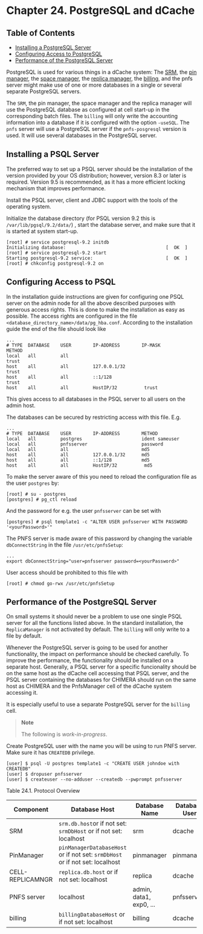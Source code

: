 Chapter 24. PostgreSQL and dCache
=================================

## Table of Contents

+ [Installing a PostgreSQL Server](#installing-a-postgresql-Server)
+ [Configuring Access to PostgreSQL](#configuring-access-tp-postgresql)
+ [Performance of the PostgreSQL Server](#performance-of-the-postgresql-server)



PostgreSQL is used for various things in a dCache system: The [SRM](rf-glossary.md#storage-resource-manager-srm), the [pin manager](rf-glossary.md#pin-manager), the [space manager](rf-glossary.md#space-manager), the [replica manager](rf-glossary.md#replica-manager), the [billing](rf-glossary.md#billing), and the pnfs server might make use of one or more databases in a single or several separate PostgreSQL servers.

The `SRM`, the pin manager, the space manager and the replica manager will use the PostgreSQL database as configured at cell start-up in the corresponding batch files. The `billing` will only write the accounting information into a database if it is configured with the option `-useSQL`. The `pnfs` server will use a PostgreSQL server if the `pnfs-posgresql` version is used. It will use several databases in the PostgreSQL server.

## Installing a PSQL Server

The preferred way to set up a PSQL server should be the installation of the version provided by your OS distribution; however, version 8.3 or later is required. Version 9.5 is recommended, as it has a more efficient locking mechanism that improves performance.

Install the PSQL server, client and JDBC support with the tools of the operating system.

Initialize the database directory (for PSQL version 9.2 this is
`/var/lib/pgsql/9.2/data/`) , start the database server, and make sure
that it is started at system start-up.

    [root] # service postgresql-9.2 initdb
    Initializing database:                                     [  OK  ]
    [root] # service postgresql-9.2 start
    Starting postgresql-9.2 service:                           [  OK  ]
    [root] # chkconfig postgresql-9.2 on

## Configuring Access to PSQL

In the installation guide instructions are given for configuring one
PSQL server on the admin node for all the above described purposes
with generous access rights. This is done to make the installation as
easy as possible. The access rights are configured in the file
`<database_directory_name>/data/pg_hba.conf`. According to the
installation guide the end of the file should look like

    ...
    # TYPE  DATABASE    USER        IP-ADDRESS        IP-MASK           METHOD
    local   all         all                                             trust
    host    all         all         127.0.0.1/32                        trust
    host    all         all         ::1/128                             trust
    host    all         all         HostIP/32          trust

This gives access to all databases in the PSQL server to all users on the admin host.

The databases can be secured by restricting access with this file. E.g.

    ...
    # TYPE  DATABASE    USER        IP-ADDRESS        METHOD
    local   all         postgres                      ident sameuser
    local   all         pnfsserver                    password
    local   all         all                           md5
    host    all         all         127.0.0.1/32      md5
    host    all         all         ::1/128           md5
    host    all         all         HostIP/32          md5

To make the server aware of this you need to reload the configuration file as the user `postgres` by:

    [root] # su - postgres
    [postgres] # pg_ctl reload

And the password for e.g. the user `pnfsserver` can be set with

    [postgres] # psql template1 -c "ALTER USER pnfsserver WITH PASSWORD '<yourPassword>'"

The PNFS server is made aware of this password by changing the
variable `dbConnectString` in the file `/usr/etc/pnfsSetup`:

    ...
    export dbConnectString="user=pnfsserver password=<yourPassword>"

User access should be prohibited to this file with

    [root] # chmod go-rwx /usr/etc/pnfsSetup

## Performance of the PostgreSQL Server

On small systems it should never be a problem to use one single PSQL server for all the functions listed above. In the standard installation, the `ReplicaManager` is not activated by default. The `billing` will only write to a file by default.

Whenever the PostgreSQL server is going to be used for another functionality, the impact on performance should be checked carefully. To improve the performance, the functionality should be installed on a separate host. Generally, a PSQL server for a specific funcionality should be on the same host as the dCache cell accessing that PSQL server, and the PSQL server containing the databases for CHIMERA should run on the same host as CHIMERA and the PnfsManager cell of the dCache system accessing it.

It is especially useful to use a separate PostgreSQL server for the `billing` cell.

> **Note**
>
> The following is *work-in-progress*.

Create PostgreSQL user with the name you will be using to run PNFS server. Make sure it has `CREATEDB` privilege.

    [user] $ psql -U postgres template1 -c "CREATE USER johndoe with CREATEDB"
    [user] $ dropuser pnfsserver
    [user] $ createuser --no-adduser --createdb --pwprompt pnfsserver

Table 24.1. Protocol Overview

| Component        | Database Host                                                                | Database Name           | Database User | Database Password |
|------------------|------------------------------------------------------------------------------|-------------------------|---------------|-------------------|
| SRM              | `srm.db.host`or if not set: `srmDbHost` or if not set: localhost             | srm                     | dcache        | `--free--`        |
| PinManager       | `pinManagerDatabaseHost` or if not set: `srmDbHost` or if not set: localhost | pinmanager              | pinmanager    | `--free--`        |
| CELL-REPLICAMNGR | `replica.db.host` or if not set: localhost                                   | replica                 | dcache        | `--free--`        |
| PNFS server      | localhost                                                                    | admin, data1, exp0, ... | pnfsserver    | --free--          |
| billing          | `billingDatabaseHost` or if not set: localhost                               | billing                 | dcache        | `--free--`        |


